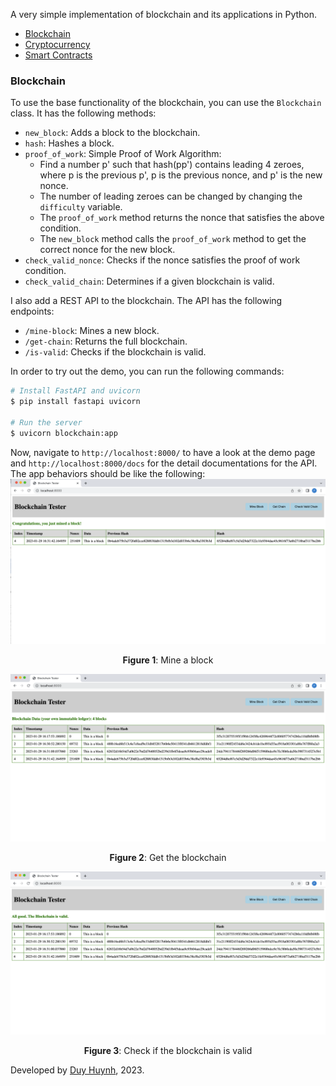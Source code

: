 A very simple implementation of blockchain and its applications in Python.

- [Blockchain](#blockchain)
- [Cryptocurrency](#cryptocurrency)
- [Smart Contracts](#smart-contracts)

### Blockchain
To use the base functionality of the blockchain, you can use the `Blockchain` class. It has the following methods:
- `new_block`: Adds a block to the blockchain.
- `hash`: Hashes a block.
- `proof_of_work`: Simple Proof of Work Algorithm:
    - Find a number p' such that hash(pp') contains leading 4 zeroes, where p is the previous p', p is the previous nonce, and p' is the new nonce.
    - The number of leading zeroes can be changed by changing the `difficulty` variable.
    - The `proof_of_work` method returns the nonce that satisfies the above condition.
    - The `new_block` method calls the `proof_of_work` method to get the correct nonce for the new block.
- `check_valid_nonce`: Checks if the nonce satisfies the proof of work condition.
- `check_valid_chain`: Determines if a given blockchain is valid.

I also add a REST API to the blockchain. The API has the following endpoints:
- `/mine-block`: Mines a new block.
- `/get-chain`: Returns the full blockchain.
- `/is-valid`: Checks if the blockchain is valid.

In order to try out the demo, you can run the following commands:
```bash
# Install FastAPI and uvicorn
$ pip install fastapi uvicorn

# Run the server
$ uvicorn blockchain:app
```
Now, navigate to `http://localhost:8000/` to have a look at the demo page and `http://localhost:8000/docs` for the detail
documentations for the API. The app behaviors should be like the following:
![Mine a block](assets/mine.png)<figcaption align="center">**Figure 1**: Mine a block</figcaption>

![Get the blockchain](assets/get-chain.png)<figcaption align="center">**Figure 2**: Get the blockchain</figcaption>

![Check if the blockchain is valid](assets/check-valid.png)<figcaption align="center">**Figure 3**: Check if the blockchain is valid</figcaption>


Developed by [Duy Huynh](https://duy-huynh.com/), 2023.